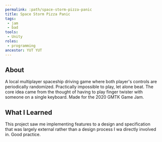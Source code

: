 ```yaml
---
permalink: :path/space-storm-pizza-panic
title: Space Storm Pizza Panic
tags:
 - jam
 - bad
tools:
 - Unity
roles:
 - programming
ancestor: YUT YUT
---
```


## About
A local multiplayer spaceship driving game where both player's controls are periodically randomized. Practically impossible to play, let alone beat. The core idea came from the thought of having to play finger twister with someone on a single keyboard. Made for the 2020 GMTK Game Jam.

## What I Learned
This project saw me implementing features to a design and specification that was largely external rather than a design process I wa directly involved in. Good practice.